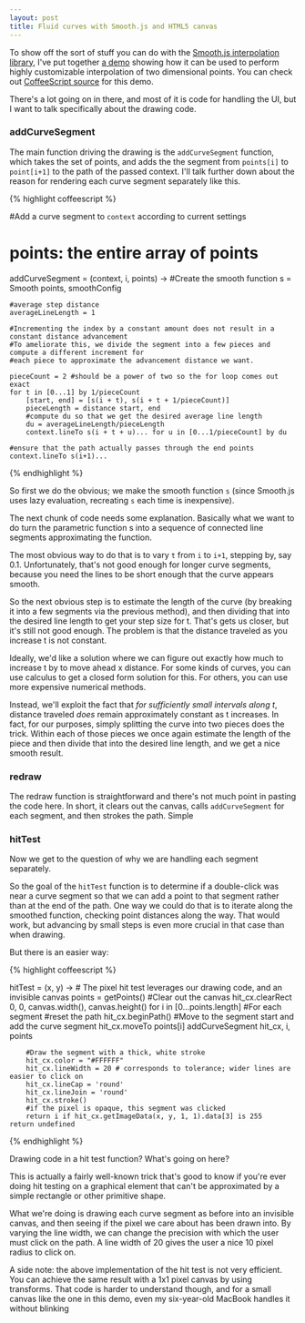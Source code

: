 ```yaml
---
layout: post
title: Fluid curves with Smooth.js and HTML5 canvas
---
```


To show off the sort of stuff you can do with the
[Smooth.js interpolation library](https://github.com/osuushi/Smooth.js), I've put together 
[a demo](/plotdemo016.html) showing how it can be used to perform highly customizable interpolation of two 
dimensional points. You can check out
[CoffeeScript source](https://github.com/osuushi/osuushi.github.com/blob/master/js/smooth-0.1.6-demo.coffee)
for this demo.

There's a lot going on in there, and most of it is code for handling the UI, but I want to talk specifically
about the drawing code.


<h3>addCurveSegment</h3>

The main function driving the drawing is the `addCurveSegment` function, which takes the set of points, and 
adds the the segment from `points[i]` to `point[i+1]` to the path of the passed context. I'll talk further 
down about the reason for rendering each curve segment separately like this.

{% highlight coffeescript %}

#Add a curve segment to `context` according to current settings
#	points: the entire array of points
addCurveSegment = (context, i, points) ->
	#Create the smooth function
	s = Smooth points, smoothConfig

	#average step distance
	averageLineLength = 1 

	#Incrementing the index by a constant amount does not result in a constant distance advancement
	#To ameliorate this, we divide the segment into a few pieces and compute a different increment for
	#each piece to approximate the advancement distance we want.

	pieceCount = 2 #should be a power of two so the for loop comes out exact
	for t in [0...1] by 1/pieceCount
		[start, end] = [s(i + t), s(i + t + 1/pieceCount)]
		pieceLength = distance start, end
		#compute du so that we get the desired average line length
		du = averageLineLength/pieceLength
		context.lineTo s(i + t + u)... for u in [0...1/pieceCount] by du
	
	#ensure that the path actually passes through the end points
	context.lineTo s(i+1)...

{% endhighlight %}

So first we do the obvious; we make the smooth function `s` (since Smooth.js uses lazy evaluation, recreating
`s` each time is inexpensive).

The next chunk of code needs some explanation. Basically what we want to do turn the parametric function s 
into a sequence of connected line segments approximating the function.

The most obvious way to do that is to vary `t` from `i` to `i+1`, stepping by, say 0.1. Unfortunately, that's
not good enough for longer curve segments, because you need the lines to be short enough that the curve 
appears smooth.

So the next obvious step is to estimate the length of the curve (by breaking it into a few segments via the 
previous method), and then dividing that into the desired line length to get your step size for t. That's 
gets us closer, but it's still not good enough. The problem is that the distance traveled as you increase t
is not constant.

Ideally, we'd like a solution where we can figure out exactly how much to increase t by to move ahead x 
distance. For some kinds of curves, you can use calculus to get a closed form solution for this. For others,
you can use more expensive numerical methods.

Instead, we'll exploit the fact that *for sufficiently small intervals along t*, distance traveled *does* 
remain approximately constant as t increases. In fact, for our purposes, simply splitting the curve into two
pieces does the trick. Within each of those pieces we once again estimate the length of the piece and then
divide that into the desired line length, and we get a nice smooth result.

<h3>redraw</h3>

The redraw function is straightforward and there's not much point in pasting the code here. In short, it 
clears out the canvas, calls `addCurveSegment` for each segment, and then strokes the path. Simple

<h3>hitTest</h3>

Now we get to the question of why we are handling each segment separately.

So the goal of the `hitTest` function is to determine if a double-click was near a curve segment so that we 
can add a point to that segment rather than at the end of the path. One way we could do that is to iterate
along the smoothed function, checking point distances along the way. That would work, but advancing by small
steps is even more crucial in that case than when drawing.

But there is an easier way:

{% highlight coffeescript %}

hitTest = (x, y) ->
	# The pixel hit test leverages our drawing code, and an invisible canvas
	points = getPoints()
	#Clear out the canvas
	hit_cx.clearRect 0, 0, canvas.width(), canvas.height()
	for i in [0...points.length] #For each segment
		#reset the path
		hit_cx.beginPath()
		#Move to the segment start and add the curve segment
		hit_cx.moveTo points[i]
		addCurveSegment hit_cx, i, points

		#Draw the segment with a thick, white stroke
		hit_cx.color = "#FFFFFF"
		hit_cx.lineWidth = 20 # corresponds to tolerance; wider lines are easier to click on
		hit_cx.lineCap = 'round'
		hit_cx.lineJoin = 'round'
		hit_cx.stroke()
		#if the pixel is opaque, this segment was clicked
		return i if hit_cx.getImageData(x, y, 1, 1).data[3] is 255
	return undefined

{% endhighlight %}

Drawing code in a hit test function? What's going on here?

This is actually a fairly well-known trick that's good to know if you're ever doing hit testing on a graphical
element that can't be approximated by a simple rectangle or other primitive shape.

What we're doing is drawing each curve segment as before into an invisible canvas, and then seeing if the 
pixel we care about has been drawn into. By varying the line width, we can change the precision with which
the user must click on the path. A line width of 20 gives the user a nice 10 pixel radius to click on.

A side note: the above implementation of the hit test is not very efficient. You can achieve the same result
with a 1x1 pixel canvas by using transforms. That code is harder to understand though, and for a small canvas
like the one in this demo, even my six-year-old MacBook handles it without blinking